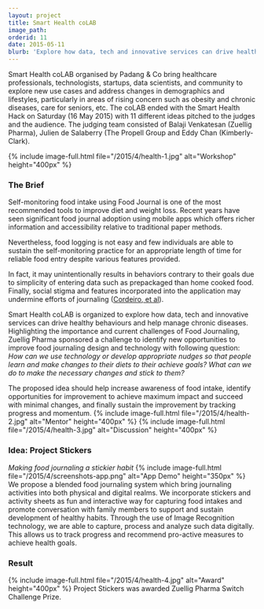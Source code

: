 ```yaml
---
layout: project
title: Smart Health coLAB
image_path: 
orderid: 11
date: 2015-05-11
blurb: 'Explore how data, tech and innovative services can drive healthy behaviours and prevent, slow or stop the progression of chronic diseases.'
---
```

Smart Health coLAB organised by Padang & Co bring healthcare professionals, technologists, startups, data scientists, and community to explore new use cases and address changes in demographics and lifestyles, particularly in areas of rising concern such as obesity and chronic diseases, care for seniors, etc. The coLAB ended with the Smart Health Hack on Saturday (16 May 2015) with 11 different ideas pitched to the judges and the audience. The judging team consisted of Balaji Venkatesan (Zuellig Pharma), Julien de Salaberry (The Propell Group and Eddy Chan (Kimberly-Clark).
<!--more-->
{% include image-full.html file="/2015/4/health-1.jpg" alt="Workshop" height="400px"  %}

### The Brief
Self-monitoring food intake using Food Journal is one of the most recommended tools to improve diet and weight loss. Recent years have seen significant food journal adoption using mobile apps which offers richer information and accessibility relative to traditional paper methods. 

Nevertheless, food logging is not easy and few individuals are able to sustain the self-monitoring practice for an appropriate length of time for reliable food entry despite various features provided. 

In fact, it may unintentionally results in behaviors contrary to their goals due to simplicity of entering data such as prepackaged than home cooked food. Finally, social stigma and features incorporated into the application may undermine efforts of journaling ([Cordeiro, et al](http://www.depstein.net/pubs/fcordeiro_chi15.pdf)).

Smart Health coLAB is organized to explore how data, tech and innovative services can drive healthy behaviours and help manage chronic diseases. Highlighting the importance and current challenges of Food Journaling, Zuellig Pharma sponsored a challenge to identify new opportunities to improve food journaling design and technology with following question: *How can we use technology or develop appropriate nudges so that people learn and make changes to their diets to their achieve goals? What can we do to make the necessary changes and stick to them?* 

The proposed idea should help increase awareness of food intake, identify opportunities for improvement to achieve maximum impact and succeed with minimal changes, and finally sustain the improvement by tracking progress and momentum.
{% include image-full.html file="/2015/4/health-2.jpg" alt="Mentor" height="400px"  %}
{% include image-full.html file="/2015/4/health-3.jpg" alt="Discussion" height="400px"  %}

### Idea: Project Stickers
*Making food journaling a stickier habit*
{% include image-full.html file="/2015/4/screenshots-app.png" alt="App Demo" height="350px" %}
We propose a blended food journaling system which bring journaling activities into both physical and digital realms. We incorporate stickers and activity sheets as fun and interactive way for capturing food intakes and promote conversation with family members to support and sustain development of healthy habits. Through the use of Image Recognition technology, we are able to capture, process and analyze such data digitally. This allows us to track progress and recommend pro-active measures to achieve health goals.   


### Result
{% include image-full.html file="/2015/4/health-4.jpg" alt="Award" height="400px"  %}
Project Stickers was awarded Zuellig Pharma Switch Challenge Prize.



